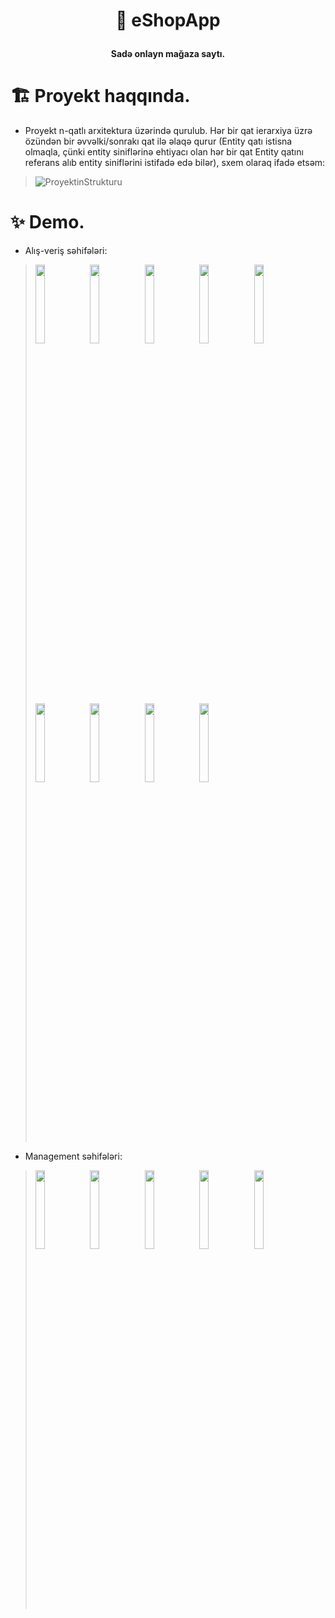 # <p align="center">:house_with_garden: eShopApp</p>
**<p align="center">Sadə onlayn mağaza saytı.</p>**

# :building_construction: Proyekt haqqında.
- Proyekt n-qatlı arxitektura üzərində qurulub. Hər bir qat ierarxiya üzrə özündən bir əvvəlki/sonrakı qat ilə əlaqə qurur (Entity qatı istisna olmaqla, çünki entity siniflərinə ehtiyacı olan hər bir qat Entity qatını referans alıb entity siniflərini istifadə edə bilər), sxem olaraq ifadə etsəm:

> ![ProyektinStrukturu](https://i.ibb.co/dDfLppD/Proyektin-Strukturu.png)

# :sparkles: Demo.
* Alış-veriş səhifələri:
> <img src="https://i.ibb.co/7vJLjBZ/Sehife-Home.png" width="18%"></img>     <img src="https://i.ibb.co/XXQPmPn/Sehife-Products-Unauthorized.png" width="18%"></img>     <img src="https://i.ibb.co/bKPT7T6/Sehife-Sign-In.png" width="18%"></img>     <img src="https://i.ibb.co/8d6YZW7/Sehife-Products-Authorized.png" width="18%"></img>     <img src="https://i.ibb.co/mbGw5MB/Sehife-Cart-Empty.png" width="18%"></img>     <img src="https://i.ibb.co/dmJwvrZ/Sehife-Cart-With-Products.png" width="18%"></img>     <img src="https://i.ibb.co/996RkX9/Sehife-Checkout.png" width="18%"></img>     <img src="https://i.ibb.co/qpnLt6y/Sehife-Successful-Purchase.png" width="18%"></img>     <img src="https://i.ibb.co/gVsPHwG/Sehife-Orders.png" width="18%"></img>
* Management səhifələri:
> <img src="https://i.ibb.co/7WQjfxq/Menu-Management.png" width="18%"></img>     <img src="https://i.ibb.co/THcNq3k/Sehife-Product-Management.png" width="18%"></img>     <img src="https://i.ibb.co/sP7Rvgs/Sehife-Category-Management.png" width="18%"></img>     <img src="https://i.ibb.co/NY9gC2y/Sehife-User-Management.png" width="18%"></img>     <img src="https://i.ibb.co/TTQxJND/Sehife-Role-Management.png" width="18%"></img>
